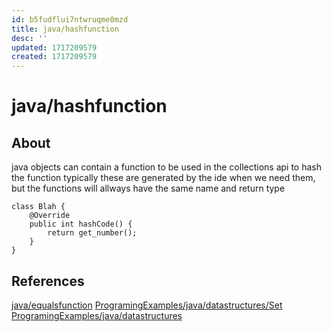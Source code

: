 ```yaml
---
id: b5fudflui7ntwruqme0mzd
title: java/hashfunction
desc: ''
updated: 1717209579
created: 1717209579
---
```

# java/hashfunction

## About

java objects can contain a function to be used in the collections api to hash the function
typically these are generated by the ide when we need them, but the functions will allways have the same
name and return type

```
class Blah {
    @Override
    public int hashCode() {
        return get_number();
    }
}
```

## References

[java/equalsfunction](equalsfunction)
[ProgramingExamples/java/datastructures/Set](../ProgramingExamples/java/datastructures/Set)
[ProgramingExamples/java/datastructures](../ProgramingExamples/java/datastructures)
